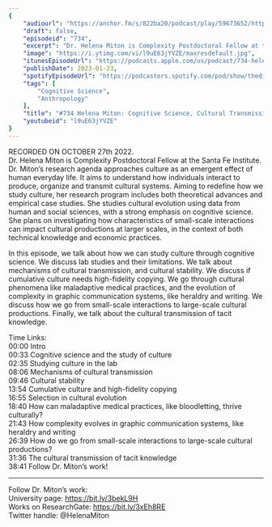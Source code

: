 ```yaml
---
{
	"audiourl": "https://anchor.fm/s/822ba20/podcast/play/59673652/https%3A%2F%2Fd3ctxlq1ktw2nl.cloudfront.net%2Fstaging%2F2022-9-27%2Fcf403560-c7f9-1c19-a31e-ab5121cfd3f5.m4a",
	"draft": false,
	"episodeid": "734",
	"excerpt": "Dr. Helena Miton is Complexity Postdoctoral Fellow at the Santa Fe Institute. Dr. Miton’s research agenda approaches culture as an emergent effect of human everyday life. It aims to understand how individuals interact to produce, organize and transmit cultural systems. Aiming to redefine how we study culture, her research program includes both theoretical advances and empirical case studies. She studies cultural evolution using data from human and social sciences, with a strong emphasis on cognitive science. She plans on investigating how characteristics of small-scale interactions can impact cultural productions at larger scales, in the context of both technical knowledge and economic practices.",
	"image": "https://i.ytimg.com/vi/l9uE63jYVZE/maxresdefault.jpg",
	"itunesEpisodeUrl": "https://podcasts.apple.com/us/podcast/734-helena-miton-cognitive-science-cultural-transmission/id1451347236?i=1000596153481&uo=4",
	"publishDate": 2023-01-23,
	"spotifyEpisodeUrl": "https://podcasters.spotify.com/pod/show/thedissenter/episodes/734-Helena-Miton-Cognitive-Science--Cultural-Transmission--and-Tacit-Knowledge-e1prjjk",
	"tags": [
		"Cognitive Science",
		"Anthropology"
	],
	"title": "#734 Helena Miton: Cognitive Science, Cultural Transmission, and Tacit Knowledge",
	"youtubeid": "l9uE63jYVZE"
}
---
```

RECORDED ON OCTOBER 27th 2022.  
Dr. Helena Miton is Complexity Postdoctoral Fellow at the Santa Fe Institute. Dr. Miton’s research agenda approaches culture as an emergent effect of human everyday life. It aims to understand how individuals interact to produce, organize and transmit cultural systems. Aiming to redefine how we study culture, her research program includes both theoretical advances and empirical case studies. She studies cultural evolution using data from human and social sciences, with a strong emphasis on cognitive science. She plans on investigating how characteristics of small-scale interactions can impact cultural productions at larger scales, in the context of both technical knowledge and economic practices.

In this episode, we talk about how we can study culture through cognitive science. We discuss lab studies and their limitations. We talk about mechanisms of cultural transmission, and cultural stability. We discuss if cumulative culture needs high-fidelity copying. We go through cultural phenomena like maladaptive medical practices, and the evolution of complexity in graphic communication systems, like heraldry and writing. We discuss how we go from small-scale interactions to large-scale cultural productions. Finally, we talk about the cultural transmission of tacit knowledge.

Time Links:  
<time>00:00</time> Intro  
<time>00:33</time> Cognitive science and the study of culture  
<time>02:35</time> Studying culture in the lab  
<time>08:06</time> Mechanisms of cultural transmission  
<time>09:46</time> Cultural stability  
<time>13:54</time> Cumulative culture and high-fidelity copying  
<time>16:55</time> Selection in cultural evolution  
<time>18:40</time> How can maladaptive medical practices, like bloodletting, thrive culturally?  
<time>21:43</time> How complexity evolves in graphic communication systems, like heraldry and writing  
<time>26:39</time> How do we go from small-scale interactions to large-scale cultural productions?  
<time>31:36</time> The cultural transmission of tacit knowledge  
<time>38:41</time> Follow Dr. Miton’s work!

---

Follow Dr. Miton’s work:  
University page: https://bit.ly/3bekL9H  
Works on ResearchGate: https://bit.ly/3xEh8RE  
Twitter handle: @HelenaMiton

